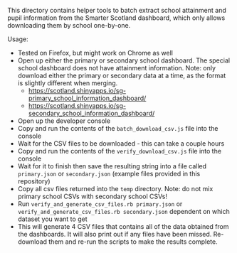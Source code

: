 This directory contains helper tools to batch extract school attainment and pupil information from the Smarter Scotland dashboard, which only allows downloading them by school one-by-one.

Usage:

* Tested on Firefox, but might work on Chrome as well
* Open up either the primary or secondary school dashboard. The special school dashboard does not have attainment information. Note: only download either the primary or secondary data at a time, as the format is slightly different when merging.
  * https://scotland.shinyapps.io/sg-primary_school_information_dashboard/
  * https://scotland.shinyapps.io/sg-secondary_school_information_dashboard/
* Open up the developer console
* Copy and run the contents of the `batch_download_csv.js` file into the console
* Wait for the CSV files to be downloaded - this can take a couple hours
* Copy and run the contents of the `verify_download_csv.js` file into the console
* Wait for it to finish then save the resulting string into a file called `primary.json` or `secondary.json` (example files provided in this repository)
* Copy all csv files returned into the `temp` directory. Note: do not mix primary school CSVs with secondary school CSVs!
* Run `verify_and_generate_csv_files.rb primary.json` or `verify_and_generate_csv_files.rb secondary.json` dependent on which dataset you want to get
* This will generate 4 CSV files that contains all of the data obtained from the dashboards. It will also print out if any files have been missed. Re-download them and re-run the scripts to make the results complete.
